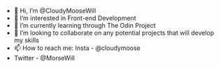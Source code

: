 - 👋 Hi, I’m @CloudyMooseWill
- 👀 I’m interested in Front-end Development
- 🌱 I’m currently learning through The Odin Project
- 💞️ I’m looking to collaborate on any potential projects that will develop my skills
- 📫 How to reach me: Insta - @cloudymoose 
- Twitter - @MorseWill


<!---
CloudyMooseWill/CloudyMooseWill is a ✨ special ✨ repository because its `README.md` (this file) appears on your GitHub profile.
You can click the Preview link to take a look at your changes.
--->
